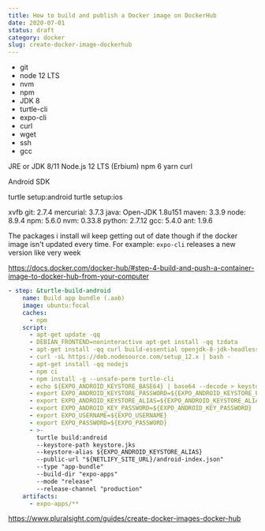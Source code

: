 ```yaml
---
title: How to build and publish a Docker image on DockerHub
date: 2020-07-01
status: draft
category: docker
slug: create-docker-image-dockerhub
---
```


- git
- node 12 LTS
- nvm
- npm
- JDK 8
- turtle-cli
- expo-cli
- curl
- wget
- ssh
- gcc

JRE or JDK 8/11
Node.js 12 LTS (Erbium)
npm 6
yarn
curl

Android SDK

turtle setup:android
turtle setup:ios

xvfb
git: 2.7.4
mercurial: 3.7.3
java: Open-JDK 1.8u151
maven: 3.3.9
node: 8.9.4
npm: 5.6.0
nvm: 0.33.8
python: 2.7.12
gcc: 5.4.0
ant: 1.9.6

The packages i install wil keep getting out of date though if the docker image isn't updated every time. For example: `expo-cli` releases a new version like very week

https://docs.docker.com/docker-hub/#step-4-build-and-push-a-container-image-to-docker-hub-from-your-computer

```yaml
- step: &turtle-build-android
    name: Build app bundle (.aab)
    image: ubuntu:focal
    caches:
      - npm
    script:
      - apt-get update -qq
      - DEBIAN_FRONTEND=noninteractive apt-get install -qq tzdata
      - apt-get install -qq curl build-essential openjdk-8-jdk-headless openjdk-8-jre
      - curl -sL https://deb.nodesource.com/setup_12.x | bash -
      - apt-get install -qq nodejs
      - npm ci
      - npm install -g --unsafe-perm turtle-cli
      - echo ${EXPO_ANDROID_KEYSTORE_BASE64} | base64 --decode > keystore.jks
      - export EXPO_ANDROID_KEYSTORE_PASSWORD=${EXPO_ANDROID_KEYSTORE_PASSWORD}
      - export EXPO_ANDROID_KEYSTORE_ALIAS=${EXPO_ANDROID_KEYSTORE_ALIAS}
      - export EXPO_ANDROID_KEY_PASSWORD=${EXPO_ANDROID_KEY_PASSWORD}
      - export EXPO_USERNAME=${EXPO_USERNAME}
      - export EXPO_PASSWORD=${EXPO_PASSWORD}
      - >-
        turtle build:android 
        --keystore-path keystore.jks 
        --keystore-alias ${EXPO_ANDROID_KEYSTORE_ALIAS} 
        --public-url "${NETLIFY_SITE_URL}/android-index.json" 
        --type "app-bundle" 
        --build-dir "expo-apps" 
        --mode "release" 
        --release-channel "production"
    artifacts:
      - expo-apps/**
```

https://www.pluralsight.com/guides/create-docker-images-docker-hub
